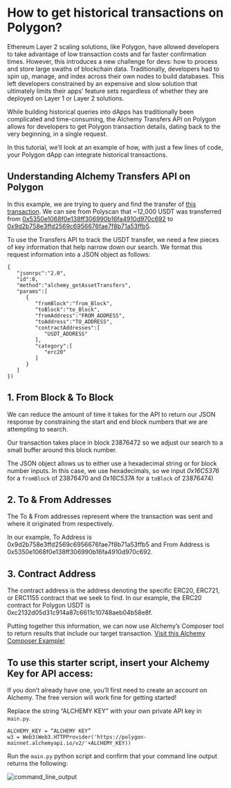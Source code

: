 # How to get historical transactions on Polygon? 

Ethereum Layer 2 scaling solutions, like Polygon, have allowed developers to take advantage of low transaction costs and far faster confirmation times. However, this introduces a new challenge for devs: how to process and store large swaths of blockchain data. Traditionally, developers had to spin up, manage, and index across their own nodes to build databases. This left developers constrained by an expensive and slow solution that ultimately limits their apps’ feature sets regardless of whether they are deployed on Layer 1 or Layer 2 solutions.

While building historical queries into dApps has traditionally been complicated and time-consuming, the Alchemy Transfers API on Polygon allows for developers to get Polygon transaction details, dating back to the very beginning, in a single request. 

In this tutorial, we’ll look at an example of how, with just a few lines of code, your Polygon dApp can integrate historical transactions. 

## Understanding Alchemy Transfers API on Polygon

In this example, we are trying to query and find the transfer of [this transaction](https://polygonscan.com/tx/0x1e85ace98f4fc4ad7b1b64465df81d0a275d494421e553e23a238b156f42b17f). We can see from Polyscan that ~12,000 USDT was transferred from [0x5350e1068f0e138ff306990b16fa4910d970c692](https://polygonscan.com/token/0xc2132d05d31c914a87c6611c10748aeb04b58e8f?a=0x5350e1068f0e138ff306990b16fa4910d970c692) to [0x9d2b758e3ffd2569c6956676fae7f8b71a53ffb5](https://www.google.com/url?q=https://polygonscan.com/token/0xc2132d05d31c914a87c6611c10748aeb04b58e8f?a%3D0x9d2b758e3ffd2569c6956676fae7f8b71a53ffb5&sa=D&source=docs&ust=1643161531590007&usg=AOvVaw3vJ842uYyQ1Hqqjsp03eXy).

To use the Transfers API to track the USDT transfer, we need a few pieces of key information that help narrow down our search. We format this request information into a JSON object as follows:

```
{
   "jsonrpc":"2.0",
   "id":0,
   "method":"alchemy_getAssetTransfers",
   "params":[
      {
         "fromBlock":"from_Block",
         "toBlock":"to_Block",
         "fromAddress":"FROM_ADDRESS",
         "toAddress":"TO_ADDRESS",
         "contractAddresses":[
            "USDT_ADDRESS"
         ],
         "category":[
            "erc20"
         ]
      }
   ]
})
```

## 1. From Block & To Block

We can reduce the amount of time it takes for the API to return our JSON response by constraining the start and end block numbers that we are attempting to search. 

Our transaction takes place in block 23876472 so we adjust our search to a small buffer around this block number. 

The JSON object allows us to either use a hexadecimal string or for block number inputs. In this case, we use hexadecimals, so we input *0x16C5376* for a `fromBlock` of 23876470 and *0x16C537A* for a `toBlock` of 23876474)

## 2. To & From Addresses 

The To & From addresses represent where the transaction was sent and where it originated from respectively. 

In our example, To Address is 0x9d2b758e3ffd2569c6956676fae7f8b71a53ffb5 and From Address is 0x5350e1068f0e138ff306990b16fa4910d970c692.

## 3. Contract Address

The contract address is the address denoting the specific ERC20, ERC721, or ERC1155 contract that we seek to find.  In our example, the ERC20 contract for Polygon USDT is 0xc2132d05d31c914a87c6611c10748aeb04b58e8f. 

Putting together this information, we can now use Alchemy’s Composer tool to return results that include our target transaction. [Visit this Alchemy Composer Example!](https://composer.alchemyapi.io?composer_state=%7B%22chain%22%3A2%2C%22network%22%3A401%2C%22methodName%22%3A%22alchemy_getAssetTransfers%22%2C%22paramValues%22%3A%5B%7B%22excludeZeroValue%22%3Atrue%2C%22fromBlock%22%3A%220x16C5376%22%2C%22toAddress%22%3A%220x9d2b758e3ffd2569c6956676fae7f8b71a53ffb5%22%2C%22contractAddresses%22%3A%22%5B%5C%220xc2132d05d31c914a87c6611c10748aeb04b58e8f%5C%22%5D%22%2C%22fromAddress%22%3A%220x5350e1068f0e138ff306990b16fa4910d970c692%22%2C%22category%22%3A%5B%22erc20%22%5D%2C%22toBlock%22%3A%220x16C537A%22%7D%5D%7D)

## To use this starter script, insert your Alchemy Key for API access:

If you don’t already have one, you’ll first need to create an account on Alchemy. The free version will work fine for getting started!

Replace the string “ALCHEMY KEY” with your own private API key in `main.py`. 

```
ALCHEMY_KEY = “ALCHEMY KEY”
w3 = Web3(Web3.HTTPProvider('https://polygon-mainnet.alchemyapi.io/v2/'+ALCHEMY_KEY))
```

Run the `main.py` python script and confirm that your command line output returns the following:

![command_line_output](https://i.postimg.cc/ZR1HLRNX/Screen-Shot-2022-01-18-at-5-20-53-PM.png)

